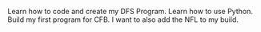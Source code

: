 Learn how to code and create my DFS Program.
Learn how to use Python.
Build my first program for CFB.
I want to also add the NFL to my build.